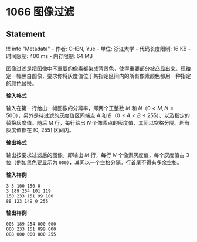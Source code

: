 
# 1066 图像过滤

## Statement

!!! info "Metadata"
    - 作者: CHEN, Yue
    - 单位: 浙江大学
    - 代码长度限制: 16 KB
    - 时间限制: 400 ms
    - 内存限制: 64 MB

图像过滤是把图像中不重要的像素都染成背景色，使得重要部分被凸显出来。现给定一幅黑白图像，要求你将灰度值位于某指定区间内的所有像素颜色都用一种指定的颜色替换。

**输入格式**

输入在第一行给出一幅图像的分辨率，即两个正整数 $M$ 和 $N$（$0 < M, N \le 500$），另外是待过滤的灰度值区间端点 $A$ 和 $B$（$0 \le A < B \le 255$）、以及指定的替换灰度值。随后 $M$ 行，每行给出 $N$ 个像素点的灰度值，其间以空格分隔。所有灰度值都在 [0, 255] 区间内。

**输出格式**

输出按要求过滤后的图像。即输出 $M$ 行，每行 $N$ 个像素灰度值，每个灰度值占 3 位（例如黑色要显示为 `000`），其间以一个空格分隔。行首尾不得有多余空格。

**输入样例**
```plaintext
3 5 100 150 0
3 189 254 101 119
150 233 151 99 100
88 123 149 0 255
```

**输出样例**
```plaintext
003 189 254 000 000
000 233 151 099 000
088 000 000 000 255
```

